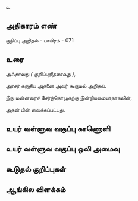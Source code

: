 உ


## அதிகாரம் எண்

குறிப்பு அறிதல் - பாயிரம் - 071 	
## உரை

அஃதாவது _( குறிப்பறிதலாவது )_,  

அரசர் கருதிய அதனை அவர் கூறாமல் அறிதல். 

இது மன்னரைச் சேர்ந்தொழுகற்கு இன்றியமையாதாகலின்,  

அதன் பின் வைக்கப்பட்டது.

## உயர் வள்ளுவ வகுப்பு காணொளி


## உயர் வள்ளுவ வகுப்பு ஒலி அமைவு 


## கூடுதல் குறிப்புகள்


## ஆங்கில விளக்கம்

